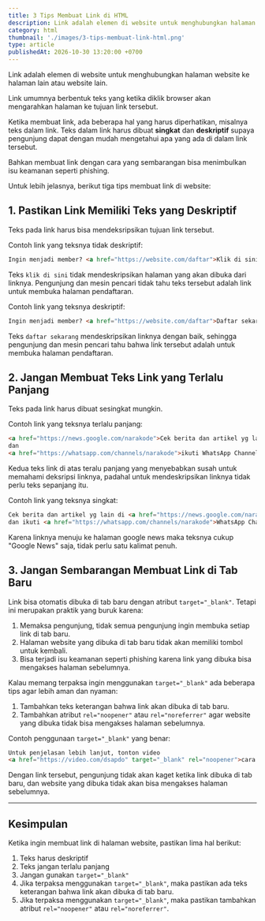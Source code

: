 ```yaml
---
title: 3 Tips Membuat Link di HTML
description: Link adalah elemen di website untuk menghubungkan halaman website ke halaman lain atau website lain.
category: html
thumbnail: './images/3-tips-membuat-link-html.png'
type: article
publishedAt: 2026-10-30 13:20:00 +0700
---
```


Link adalah elemen di website untuk menghubungkan halaman website ke halaman lain atau website lain.

Link umumnya berbentuk teks yang ketika diklik browser akan mengarahkan halaman ke tujuan link tersebut.

Ketika membuat link, ada beberapa hal yang harus diperhatikan, misalnya teks dalam link. Teks dalam link harus dibuat **singkat** dan **deskriptif** supaya pengunjung dapat dengan mudah mengetahui apa yang ada di dalam link tersebut.

Bahkan membuat link dengan cara yang sembarangan bisa menimbulkan isu keamanan seperti phishing.

Untuk lebih jelasnya, berikut tiga tips membuat link di website:

## 1. Pastikan Link Memiliki Teks yang Deskriptif

Teks pada link harus bisa mendeksripsikan tujuan link tersebut.

Contoh link yang teksnya tidak deskriptif:

```html
Ingin menjadi member? <a href="https://website.com/daftar">Klik di sini</a>.
```

Teks `klik di sini` tidak mendeskripsikan halaman yang akan dibuka dari linknya. Pengunjung dan mesin pencari tidak tahu teks tersebut adalah link untuk membuka halaman pendaftaran.

Contoh link yang teksnya deskriptif:

```html
Ingin menjadi member? <a href="https://website.com/daftar">Daftar sekarang</a>.
```

Teks `daftar sekarang` mendeskripsikan linknya dengan baik, sehingga pengunjung dan mesin pencari tahu bahwa link tersebut adalah untuk membuka halaman pendaftaran.

## 2. Jangan Membuat Teks Link yang Terlalu Panjang

Teks pada link harus dibuat sesingkat mungkin.

Contoh link yang teksnya terlalu panjang:

```html
<a href="https://news.google.com/narakode">Cek berita dan artikel yg lain di Google News</a>
dan
<a href="https://whatsapp.com/channels/narakode">ikuti WhatsApp Channel kami</a>
```

Kedua teks link di atas teralu panjang yang menyebabkan susah untuk memahami deksripsi linknya, padahal untuk mendeskripsikan linknya tidak perlu teks sepanjang itu.

Contoh link yang teksnya singkat:

```html
Cek berita dan artikel yg lain di <a href="https://news.google.com/narakode">Google News</a>
dan ikuti <a href="https://whatsapp.com/channels/narakode">WhatsApp Channel kami</a>
```

Karena linknya menuju ke halaman google news maka teksnya cukup "Google News" saja, tidak perlu satu kalimat penuh.

## 3. Jangan Sembarangan Membuat Link di Tab Baru

Link bisa otomatis dibuka di tab baru dengan atribut `target="_blank"`. Tetapi ini merupakan praktik yang buruk karena:

1. Memaksa pengunjung, tidak semua pengunjung ingin membuka setiap link di tab baru.
2. Halaman website yang dibuka di tab baru tidak akan memiliki tombol untuk kembali.
3. Bisa terjadi isu keamanan seperti phishing karena link yang dibuka bisa mengakses halaman sebelumnya.

Kalau memang terpaksa ingin menggunakan `target="_blank"` ada beberapa tips agar lebih aman dan nyaman:

1. Tambahkan teks keterangan bahwa link akan dibuka di tab baru.
2. Tambahkan atribut `rel="noopener"` atau `rel="noreferrer"` agar website yang dibuka tidak bisa mengakses halaman sebelumnya.

Contoh penggunaan `target="_blank"` yang benar:

```html
Untuk penjelasan lebih lanjut, tonton video
<a href="https://video.com/dsapdo" target="_blank" rel="noopener">cara membuat mobil (dibuka di tab baru)</a>
```

Dengan link tersebut, pengunjung tidak akan kaget ketika link dibuka di tab baru, dan website yang dibuka tidak akan bisa mengakses halaman sebelumnya.

---

## Kesimpulan

Ketika ingin membuat link di halaman website, pastikan lima hal berikut:

1. Teks harus deskriptif
2. Teks jangan terlalu panjang
3. Jangan gunakan `target="_blank"`
4. Jika terpaksa menggunakan `target="_blank"`, maka pastikan ada teks keterangan bahwa link akan dibuka di tab baru.
5. Jika terpaksa menggunakan `target="_blank"`, maka pastikan tambahkan atribut `rel="noopener"` atau `rel="noreferrer"`.